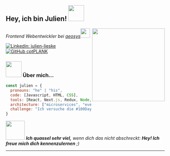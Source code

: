 <h2> Hey, ich bin Julien! <img src="[https://media.giphy.com/media/mGcNjsfWAjY5AEZNw6/giphy.gif](https://i.giphy.com/media/gM5qFksULw54NMWyry/giphy.webp)" width="50"></h2>
<img align='right' src="[https://media.giphy.com/media/ieyl9zmCjO4b4t6qoY/giphy.gif](https://i.giphy.com/media/YRMb6dd7zprS00JdGZ/giphy.webp)" width="230">
<p><em>Frontend Webentwickler bei <a href="http://www.aeosys.de">aeosys</a><img src="https://media.giphy.com/media/fYSnHlufseco8Fh93Z/giphy.gif" width="30">
</em></p>

[![Linkedin: julien-lieske](https://img.shields.io/badge/-thaianebraga-blue?style=flat-square&logo=Linkedin&logoColor=white&link=https://www.linkedin.com/in/julien-lieske/)](https://www.linkedin.com/in/julien-lieske/)
[![GitHub cptPLANK](https://img.shields.io/github/followers/cptplank?label=follow&style=social)](https://github.com/cptplank)


### <img src="https://i.giphy.com/media/AchfIoUtHr5E4/giphy.webp" width="50"> Über mich...  

```javascript
const julien = {
  pronouns: "he" | "his",
  code: [Javascript, HTML, CSS],
  tools: [React, Next.js, Redux, Node, Storybook, Styled-Components, Jest, 11ty],
  architecture: ["microservices", "event-driven", "design system pattern"],
  challenge: "Ich versuche die #100DaysOfCode Herausforderung durchzuhalten und konzentriere mich auf React und JavaScript"
}
```

<img src="https://i.giphy.com/media/73NGKSsZnfg8ikzDix/giphy.webp" width="60"> <em><b>Ich quassel sehr viel,</b> wenn dich das nicht abschreckt: <b>Hey! Ich freue mich dich kennenzulernen</b> ;)</em>

---

